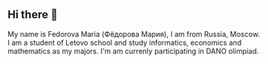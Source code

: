 ## Hi there 👋
My name is Fedorova Maria (Фёдорова Мария), I am from Russia, Moscow. 
I am a student of Letovo school and study informatics, economics and mathematics as my majors.
I'm am currenly participating in DANO olimpiad.

<!--
**Fedorova-Maria/Fedorova-Maria** is a ✨ _special_ ✨ repository because its `README.md` (this file) appears on your GitHub profile.

Here are some ideas to get you started:

- 🔭 I’m currently working on ...
- 🌱 I’m currently learning ...
- 👯 I’m looking to collaborate on ...
- 🤔 I’m looking for help with ...
- 💬 Ask me about ...
- 📫 How to reach me: ...
- 😄 Pronouns: ...
- ⚡ Fun fact: ...
-->
